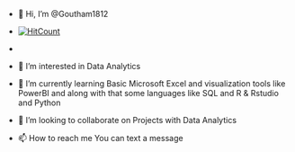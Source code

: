 - 👋 Hi, I’m @Goutham1812

- [![HitCount](https://hits.dwyl.com/Goutham1812/Goutham1812.svg?style=flat-square&show=unique)](http://hits.dwyl.com/Goutham1812/Goutham1812)

- 
- 👀 I’m interested in Data Analytics
- 🌱 I’m currently learning Basic Microsoft Excel and visualization tools like PowerBI and along with that some languages like SQL and R & Rstudio and Python
- 💞️ I’m looking to collaborate on Projects with Data Analytics
- 📫 How to reach me You can text a message

<!---
Goutham1812/Goutham1812 is a ✨ special ✨ repository because its `README.md` (this file) appears on your GitHub profile.
You can click the Preview link to take a look at your changes.
--->

